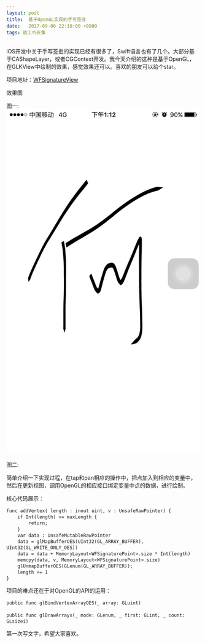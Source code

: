 ```yaml
---
layout: post
title:  基于OpenGL实现的手写签批
date:   2017-09-06 22:10:00 +0800
tags: 能工巧匠集
---
```


iOS开发中关于手写签批的实现已经有很多了，Swift语言也有了几个。大部分基于CAShapeLayer，或者CGContext开发。我今天介绍的这种是基于OpenGL，在GLKView中绘制的效果，感觉效果还可以。喜欢的朋友可以给个star。

项目地址：[WFSignatureView](https://github.com/Babywolf1992/WFSignatureView)

效果图

图一:
![](/assets/images/2017/基于OpenGL实现的手写签批-1.jpg)

图二:

简单介绍一下实现过程，在tap和pan相应的操作中，把点加入到相应的变量中，然后在更新视图，调用OpenGL的相应接口绑定变量中点的数据，进行绘制。

核心代码展示：

```
func addVertex( length : inout uint, v : UnsafeRawPointer) {
    if Int(length) >= maxLength {
        return;
    }
    var data : UnsafeMutableRawPointer
    data = glMapBufferOES(UInt32(GL_ARRAY_BUFFER), UInt32(GL_WRITE_ONLY_OES))
    data = data + MemoryLayout<WFSignaturePoint>.size * Int(length)
    memcpy(data, v, MemoryLayout<WFSignaturePoint>.size)
    glUnmapBufferOES(GLenum(GL_ARRAY_BUFFER));
    length += 1
}
```

项目的难点还在于对OpenGL的API的运用：

```
public func glBindVertexArrayOES(_ array: GLuint)

public func glDrawArrays(_ mode: GLenum, _ first: GLint, _ count: GLsizei)
```

第一次写文字，希望大家喜欢。